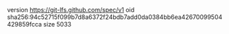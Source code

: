 version https://git-lfs.github.com/spec/v1
oid sha256:94c52715f099b7d8a6372f24bdb7add0da0384bb6ea42670099504429859fcca
size 5033
